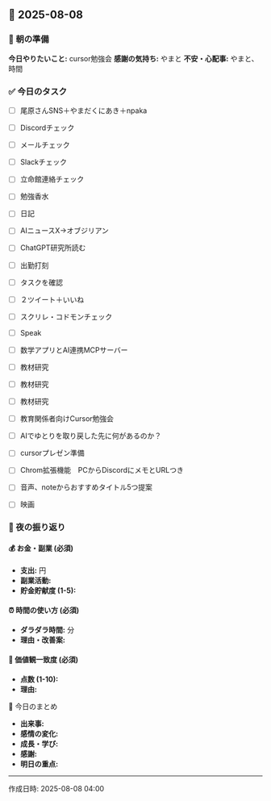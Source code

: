 ## 📅 2025-08-08

### 🌅 朝の準備
**今日やりたいこと:** cursor勉強会
**感謝の気持ち:** やまと
**不安・心配事:** やまと、時間

### ✅ 今日のタスク
- [ ] 尾原さんSNS＋やまだくにあき＋npaka
- [ ] Discordチェック
- [ ] メールチェック
- [ ] Slackチェック
- [ ] 立命館連絡チェック
- [ ] 勉強香水
- [ ] 日記
- [ ] AIニュースX→オブジリアン
- [ ] ChatGPT研究所読む
- [ ] 出勤打刻
- [ ] タスクを確認
- [ ] ２ツイート＋いいね
- [ ] スクリレ・コドモンチェック
- [ ] Speak
- [ ] 数学アプリとAI連携MCPサーバー
- [ ] 教材研究
- [ ] 教材研究
- [ ] 教材研究
- [ ] 教育関係者向けCursor勉強会
- [ ] AIでゆとりを取り戻した先に何があるのか？
- [ ] cursorプレゼン準備
- [ ] Chrom拡張機能　PCからDiscordにメモとURLつき
- [ ] 音声、noteからおすすめタイトル5つ提案
- [ ] 映画


### 🌙 夜の振り返り

#### 💰 お金・副業 (必須)
- **支出:** 円
- **副業活動:** 
- **貯金貯献度 (1-5):** 

#### ⏰ 時間の使い方 (必須)
- **ダラダラ時間:** 分
- **理由・改善案:** 

#### 🎯 価値観一致度 (必須)
- **点数 (1-10):** 
- **理由:** 

📝 今日のまとめ
- **出来事:** 
- **感情の変化:** 
- **成長・学び:** 
- **感謝:** 
- **明日の重点:** 

---
作成日時: 2025-08-08 04:00